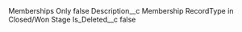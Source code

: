 <?xml version="1.0" encoding="UTF-8"?>
<CustomMetadata xmlns="http://soap.sforce.com/2006/04/metadata" xmlns:xsi="http://www.w3.org/2001/XMLSchema-instance" xmlns:xsd="http://www.w3.org/2001/XMLSchema">
    <label>Memberships Only</label>
    <protected>false</protected>
    <values>
        <field>Description__c</field>
        <value xsi:type="xsd:string">Membership RecordType in Closed/Won Stage</value>
    </values>
    <values>
        <field>Is_Deleted__c</field>
        <value xsi:type="xsd:boolean">false</value>
    </values>
</CustomMetadata>
